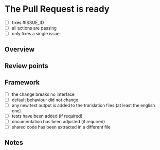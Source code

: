 # The Pull Request is ready

- [ ] fixes #ISSUE_ID
- [ ] all actions are passing
- [ ] only fixes a single issue

## Overview

<!-- Provide a brief description of the changes introduced by this PR. -->

## Review points

<!-- List the points you would like to be reviewed in detail and the points you are not confident about. -->
<!-- Delete this section if not needed -->

## Framework

- [ ] the change breaks no interface
- [ ] default behaviour did not change
- [ ] any new text output is added to the translation files (at least the english one)
- [ ] tests have been added (if required)
- [ ] documentation has been adjusted (if required)
- [ ] shared code has been extracted in a different file

## Notes

<!-- Write any note or comment. You can share your thoughts or ideas. -->
<!-- Delete this section if not needed -->
